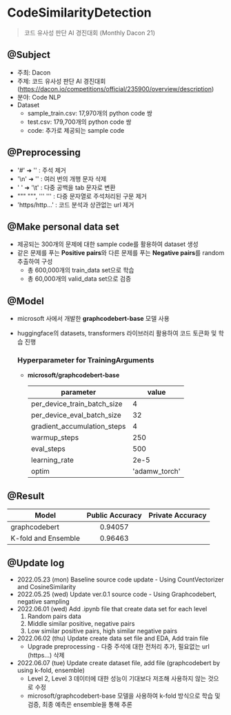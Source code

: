 # CodeSimilarityDetection
> 코드 유사성 판단 AI 경진대회 (Monthly Dacon 21)

## @Subject
- 주최: Dacon
- 주제: 코드 유사성 판단 AI 경진대회 (https://dacon.io/competitions/official/235900/overview/description)
- 분야: Code NLP
- Dataset
  - sample_train.csv: 17,970개의 python code 쌍
  - test.csv: 179,700개의 python code 쌍
  - code: 추가로 제공되는 sample code


## @Preprocessing
- '#' ➜ '' : 주석 제거
- '\n' ➜ '' : 여러 번의 개행 문자 삭제
- '    ' ➜ '\t' : 다중 공백을 tab 문자로 변환
- """ """, ''' ''' : 다중 문자열로 주석처리된 구문 제거
- 'https/http...' : 코드 분석과 상관없는 url 제거


## @Make personal data set
- 제공되는 300개의 문제에 대한 sample code를 활용하여 dataset 생성
- 같은 문제를 푸는 **Positive pairs**와 다른 문제를 푸는 **Negative pairs**를 random 추출하여 구성
  - 총 600,000개의 train_data set으로 학습
  - 총 60,000개의 valid_data set으로 검증


## @Model
- microsoft 사에서 개발한 **graphcodebert-base** 모델 사용
- huggingface의 datasets, transformers 라이브러리 활용하여 코드 토큰화 및 학습 진행

  ### Hyperparameter for TrainingArguments
  - **microsoft/graphcodebert-base**
 
    |**parameter**|**value**|  
    |---------|-----|  
    |per_device_train_batch_size|4|  
    |per_device_eval_batch_size|32|  
    |gradient_accumulation_steps|4|  
    |warmup_steps|250|
    |eval_steps|500|
    |learning_rate|2e-5|  
    |optim|'adamw_torch'|

## @Result
|Model|Public Accuracy|Private Accuracy|
|---|:---:|:---:|
|graphcodebert|0.94057|   |
|K-fold and Ensemble|0.96463|   |


## @Update log
- 2022.05.23 (mon) Baseline source code update - Using CountVectorizer and CosineSimilarity
- 2022.05.25 (wed) Update ver.0.1 source code - Using Graphcodebert, negative sampling
- 2022.06.01 (wed) Add .ipynb file that create data set for each level
  1. Random pairs data
  2. Middle similar positive, negative pairs
  3. Low similar positive pairs, high similar negative pairs
- 2022.06.02 (thu) Update create data set file and EDA, Add train file
  - Upgrade preprocessing - 다중 주석에 대한 전처리 추가, 필요없는 url (https...) 삭제
- 2022.06.07 (tue) Update create dataset file, add file (graphcodebert by using k-fold, ensemble)
  - Level 2, Level 3 데이터에 대한 성능이 기대보다 저조해 사용하지 않는 것으로 수정
  - microsoft/graphcodebert-base 모델을 사용하여 k-fold 방식으로 학습 및 검증, 최종 예측은 ensemble을 통해 추론
